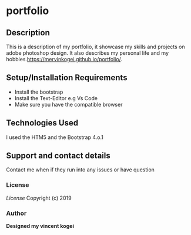 # portfolio


## Description
This is a description of my portfolio, it showcase my skills and projects on adobe photoshop design. It also describes my personal life and my hobbies.https://mervinkogei.github.io/portfolio/.

## Setup/Installation Requirements
* Install the bootstrap
* Install the Text-Editor e.g Vs Code
* Make sure you have the compatible browser

## Technologies Used
I used the HTM5 and the Bootstrap 4.o.1
## Support and contact details
Contact me when if they run into any issues or have question
### License
*License*
Copyright (c) 2019 

### Author
**Designed my vincent kogei**

